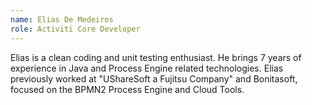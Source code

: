 ```yaml
--- 
name: Elias De Medeiros
role: Activiti Core Developer
---
```


Elias is a clean coding and unit testing enthusiast. He brings 7 years of experience in Java and Process Engine related technologies. Elias previously worked at "UShareSoft a Fujitsu Company" and Bonitasoft, focused on the BPMN2 Process Engine and Cloud Tools.
